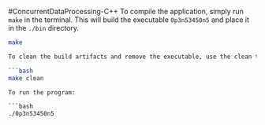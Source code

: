 #ConcurrentDataProcessing-C++
To compile the application, simply run `make` in the terminal. This will build the executable `0p3n53450n5` and place it in the `./bin` directory.

```bash
make

To clean the build artifacts and remove the executable, use the clean target:

```bash
make clean

To run the program:

```bash
./0p3n53450n5
